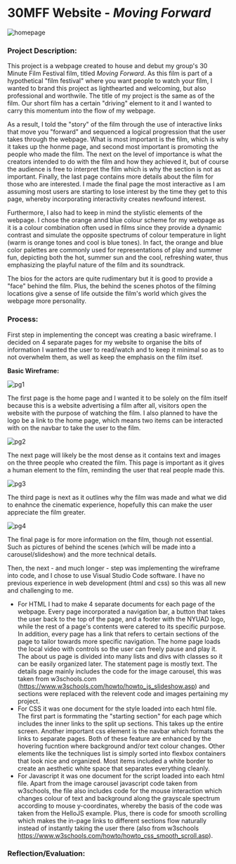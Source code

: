 # 30MFF Website - _Moving Forward_

![homepage](https://user-images.githubusercontent.com/98512628/192147912-824ab73a-44b6-4333-a3c9-fb05ce0c9bc9.png)

### Project Description:

This project is a webpage created to house and debut my group's 30 Minute Film Festival film, titled *Moving Forward*. As this film is part of a hypothetical "film festival" where you want people to watch your film, I wanted to brand this project as lighthearted and welcoming, but also professional and worthwile. The title of my project is the same as of the film. Our short film has a certain "driving" element to it and I wanted to carry this momentum into the flow of my webpage.

As a result, I told the "story" of the film through the use of interactive links that move you "forward" and sequenced a logical progression that the user takes through the webpage. What is most important is the film, which is why it takes up the honme page, and second most important is promoting the people who made the film. The next on the level of importance is what the creators intended to do with the film and how they achieved it, but of course the audience is free to interpret the film which is why the section is not as important. Finally, the last page contains more details about the film for those who are interested. I made the final page the most interactive as I am assuming most users are starting to lose interest by the time they get to this page, whereby incorporating interactivity creates newfound interest.

Furthermore, I also had to keep in mind the stylistic elements of the webpage. I chose the orange annd blue colour scheme for my webpage as it is a colour combination often used in films since they provide a dynamic contrast and simulate the opposite spectrums of colour temperature in light (warm is orange tones and cool is blue tones). In fact, the orange and blue color palettes are commonly used for representations of play and summer fun, depicting both the hot, summer sun and the cool, refreshing water, thus emphasizing the playful nature of the film and its soundtrack.

The bios for the actors are quite rudimentary but it is good to provide a "face" behind the film. Plus, the behind the scenes photos of the filming locations give a sense of life outside the film's world which gives the webpage more personality.

### Process:

First step in implementing the concept was creating a basic wireframe. I decided on 4 separate pages for my website to organise the bits of information I wanted the user to read/watch and to keep it minimal so as to not overwhelm them, as well as keep the emphasis on the film itsef.

**Basic Wireframe:**

![pg1](https://user-images.githubusercontent.com/98512628/192146591-19fa4f36-fde5-4641-934c-d8e82af71952.png)

The first page is the home page and I wanted it to be solely on the film itself because this is a website advertising a film after all, visitors open the website with the purpose of watching the film. I also planned to have the logo be a link to the home page, which means two items can be interacted with on the navbar to take the user to the film.

![pg2](https://user-images.githubusercontent.com/98512628/192146622-bb652e58-ce07-405e-8b0c-5440dcab437f.png)

The next page will likely be the most dense as it contains text and images on the three people who created the film. This page is important as it gives a human element to the film, reminding the user that real people made this.

![pg3](https://user-images.githubusercontent.com/98512628/192146650-a302b3a3-9e87-4b41-a435-e1b68fb2b3ff.png)

The third page is next as it outlines why the film was made and what we did to enahnce the cinematic experience, hopefully this can make the user appreciate the film greater.

![pg4](https://user-images.githubusercontent.com/98512628/192146682-49a88f4a-e284-4272-b468-1dbe4773543d.png)

The final page is for more information on the film, though not essential. Such as pictures of behind the scenes (which will be made into a carousel/slideshow) and the more technical details.

Then, the next - and much longer - step was implementing the wireframe into code, and I chose to use Visual Studio Code software. I have no previous experience in web development (html and css) so this was all new and challenging to me.

* For HTML I had to make 4 separate documents for each page of the webpage. Every page incorporated a navigation bar, a button that takes the user back to the top of the page, and a footer with the NYUAD logo, while the rest of a page's contents were catered to its specific purpose. In addition, every page has a link that refers to certain sections of the page to tailor towards more specific navigation. The home page loads the local video with controls so the user can freely pause and play it. The about us page is divided into many lists and divs with classes so it can be easily organized later. The statement page is mostly text. The details page mainly includes the code for the image carousel, this was taken from w3schools.com (https://www.w3schools.com/howto/howto_js_slideshow.asp) and sections were replaced with the relevent code and images pertaining my project.
* For CSS it was one document for the style loaded into each html file. The first part is formmating the "starting section" for each page which includes the inner links to the split up sections. This takes up the entire screen. Another important css element is the navbar which formats the links to separate pages. Both of these feature are enhanced by the hovering fucntion where background and/or text colour changes. Other elements like the techniques list is simply sorted into flexbox containers that look nice and organized. Most items included a white border to create an aesthetic white space that separates everything cleanly.
* For Javascript it was one document for the script loaded into each html file. Apart from the image carousel javascript code taken from w3schools, the file also includes code for the mouse interaction which changes colour of text and background along the grayscale spectrum according to mouse y-coordinates, whereby the basis of the code was taken from the HelloJS example. Plus, there is code for smooth scrolling which makes the in-page links to different sections flow naturally instead of instantly taking the user there (also from w3schools https://www.w3schools.com/howto/howto_css_smooth_scroll.asp).

### Reflection/Evaluation:

